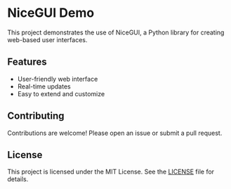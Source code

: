 # NiceGUI Demo

This project demonstrates the use of NiceGUI, a Python library for creating web-based user interfaces.

## Features

- User-friendly web interface
- Real-time updates
- Easy to extend and customize

## Contributing

Contributions are welcome! Please open an issue or submit a pull request.

## License

This project is licensed under the MIT License. See the [LICENSE](LICENSE) file for details.